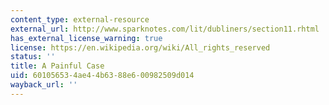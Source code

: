 ```yaml
---
content_type: external-resource
external_url: http://www.sparknotes.com/lit/dubliners/section11.rhtml
has_external_license_warning: true
license: https://en.wikipedia.org/wiki/All_rights_reserved
status: ''
title: A Painful Case
uid: 60105653-4ae4-4b63-88e6-00982509d014
wayback_url: ''
---
```

